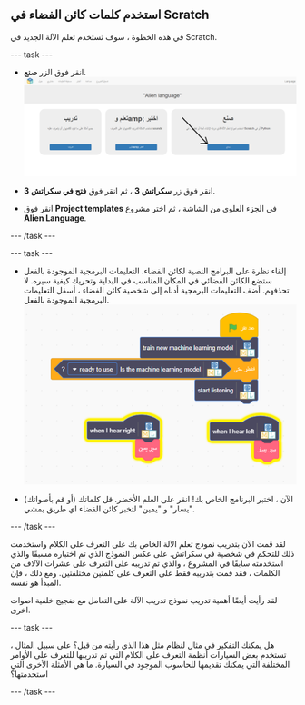 ## استخدم كلمات كائن الفضاء في Scratch
في هذه الخطوة ، سوف تستخدم تعلم الآلة الجديد في Scratch.

--- task ---

+ انقر فوق الزر **صنع**. ![سهم يشير إلى زر صنع](images/make-annotated.png)

+ انقر فوق زر **سكراتش 3** ، ثم انقر فوق **فتح في سكراتش 3**.

+ انقر فوق **Project templates** في الجزء العلوي من الشاشة ، ثم اختر مشروع **Alien Language**.

--- /task ---

--- task ---

+ إلقاء نظرة على البرامج النصية لكائن الفضاء. التعليمات البرمجية الموجودة بالفعل ستضع الكائن الفضائي في المكان المناسب في البداية وتحريك كيفية سيره. لا تحذفهم. أضف التعليمات البرمجية أدناه إلى شخصية كائن الفضاء ، أسفل التعليمات البرمجية الموجودة بالفعل. ![اضافة تعليمات برمجية جديدة تحتوي على ازرار تستخدم في تدريب الالة الخاصة بك](images/add-new-blocks.png)

+ الآن ، اختبر البرنامج الخاص بك! انقر على العلم الأخضر. قل كلماتك (أو قم بأصواتك) "يسار" و "يمين" لتخبر كائن الفضاء اي طريق يمشي.

--- /task ---

لقد قمت الآن بتدريب نموذج تعلم الآلة الخاص بك على التعرف على الكلام واستخدمت ذلك للتحكم في شخصية في سكراتش. على عكس النموذج الذي تم اختباره مسبقًا والذي استخدمته سابقًا في المشروع ، والذي تم تدريبه على التعرف على عشرات الآلاف من الكلمات ، فقد قمت بتدريبه فقط على التعرف على كلمتين مختلفتين. ومع ذلك ، فإن المبدأ هو نفسه.

لقد رأيت أيضًا أهمية تدريب نموذج تدريب الآلة على التعامل مع ضجيج خلفية اصوات اخرى.

--- task ---

هل يمكنك التفكير في مثال لنظام مثل هذا الذي رأيته من قبل؟ على سبيل المثال ، تستخدم بعض السيارات أنظمة التعرف على الكلام التي تم تدريبها للتعرف على الأوامر المختلفة التي يمكنك تقديمها للحاسوب الموجود في السيارة. ما هي الأمثلة الأخرى التي استخدمتها؟

--- /task ---

